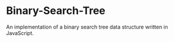 # Binary-Search-Tree

An implementation of a binary search tree data structure written in JavaScript.
